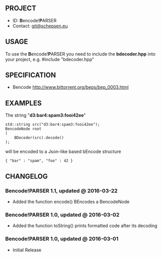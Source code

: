 ## PROJECT ##

* ID: **B**encode!**P**ARSER
* Contact: git@schepsen.eu

## USAGE ##

To use the **B**encode!**P**ARSER you need to include the **bdecoder.hpp** into your project,  e.g. #include "bdecoder.hpp"

## SPECIFICATION ##

* Bencode http://www.bittorrent.org/beps/bep_0003.html

## EXAMPLES ##

The string "**d3:bar4:spam3:fooi42ee**"
```
std::string src("d3:bar4:spam3:fooi42ee");
BencodeNode root
(
    BDecoder(src).decode()
);
```
will be encoded to a Json-like based bEncode structure
```
{ "bar" : "spam", "foo" : 42 }
```

## CHANGELOG ##

### Bencode!PARSER 1.1, updated @ 2016-03-22 ###

* Added the function encode() BEncodes a BencodeNode

### Bencode!PARSER 1.0, updated @ 2016-03-02 ###

* Added the function toString() prints formatted code after its decoding

### Bencode!PARSER 1.0, updated @ 2016-03-01 ###

* Initial Release
